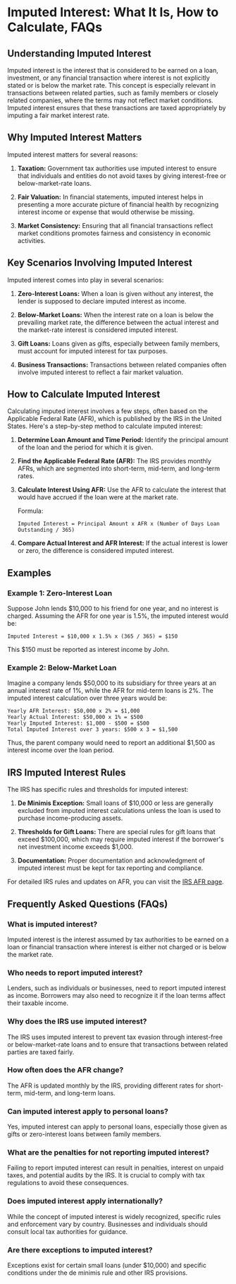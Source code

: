 # Imputed Interest: What It Is, How to Calculate, FAQs

## Understanding Imputed Interest

Imputed interest is the interest that is considered to be earned on a loan, investment, or any financial transaction where interest is not explicitly stated or is below the market rate. This concept is especially relevant in transactions between related parties, such as family members or closely related companies, where the terms may not reflect market conditions. Imputed interest ensures that these transactions are taxed appropriately by imputing a fair market interest rate.

## Why Imputed Interest Matters

Imputed interest matters for several reasons:

1. **Taxation:** Government tax authorities use imputed interest to ensure that individuals and entities do not avoid taxes by giving interest-free or below-market-rate loans.
   
2. **Fair Valuation:** In financial statements, imputed interest helps in presenting a more accurate picture of financial health by recognizing interest income or expense that would otherwise be missing.

3. **Market Consistency:** Ensuring that all financial transactions reflect market conditions promotes fairness and consistency in economic activities.

## Key Scenarios Involving Imputed Interest

Imputed interest comes into play in several scenarios:

1. **Zero-Interest Loans:** When a loan is given without any interest, the lender is supposed to declare imputed interest as income.
   
2. **Below-Market Loans:** When the interest rate on a loan is below the prevailing market rate, the difference between the actual interest and the market-rate interest is considered imputed interest.

3. **Gift Loans:** Loans given as gifts, especially between family members, must account for imputed interest for tax purposes.

4. **Business Transactions:** Transactions between related companies often involve imputed interest to reflect a fair market valuation.

## How to Calculate Imputed Interest

Calculating imputed interest involves a few steps, often based on the Applicable Federal Rate (AFR), which is published by the IRS in the United States. Here's a step-by-step method to calculate imputed interest:

1. **Determine Loan Amount and Time Period:** Identify the principal amount of the loan and the period for which it is given.

2. **Find the Applicable Federal Rate (AFR):** The IRS provides monthly AFRs, which are segmented into short-term, mid-term, and long-term rates.

3. **Calculate Interest Using AFR:** Use the AFR to calculate the interest that would have accrued if the loan were at the market rate.

   Formula:
   ```
   Imputed Interest = Principal Amount x AFR x (Number of Days Loan Outstanding / 365)
   ```
   
4. **Compare Actual Interest and AFR Interest:** If the actual interest is lower or zero, the difference is considered imputed interest.

## Examples

### Example 1: Zero-Interest Loan

Suppose John lends $10,000 to his friend for one year, and no interest is charged. Assuming the AFR for one year is 1.5%, the imputed interest would be:

```
Imputed Interest = $10,000 x 1.5% x (365 / 365) = $150
```

This $150 must be reported as interest income by John.

### Example 2: Below-Market Loan

Imagine a company lends $50,000 to its subsidiary for three years at an annual interest rate of 1%, while the AFR for mid-term loans is 2%. The imputed interest calculation over three years would be:

```
Yearly AFR Interest: $50,000 x 2% = $1,000
Yearly Actual Interest: $50,000 x 1% = $500
Yearly Imputed Interest: $1,000 - $500 = $500
Total Imputed Interest over 3 years: $500 x 3 = $1,500
```

Thus, the parent company would need to report an additional $1,500 as interest income over the loan period.

## IRS Imputed Interest Rules

The IRS has specific rules and thresholds for imputed interest:

1. **De Minimis Exception:** Small loans of $10,000 or less are generally excluded from imputed interest calculations unless the loan is used to purchase income-producing assets.

2. **Thresholds for Gift Loans:** There are special rules for gift loans that exceed $100,000, which may require imputed interest if the borrower's net investment income exceeds $1,000.

3. **Documentation:** Proper documentation and acknowledgment of imputed interest must be kept for tax reporting and compliance.

For detailed IRS rules and updates on AFR, you can visit the [IRS AFR page](https://www.irs.gov/applicable-federal-rates).

## Frequently Asked Questions (FAQs)

### What is imputed interest?

Imputed interest is the interest assumed by tax authorities to be earned on a loan or financial transaction where interest is either not charged or is below the market rate.

### Who needs to report imputed interest?

Lenders, such as individuals or businesses, need to report imputed interest as income. Borrowers may also need to recognize it if the loan terms affect their taxable income.

### Why does the IRS use imputed interest?

The IRS uses imputed interest to prevent tax evasion through interest-free or below-market-rate loans and to ensure that transactions between related parties are taxed fairly.

### How often does the AFR change?

The AFR is updated monthly by the IRS, providing different rates for short-term, mid-term, and long-term loans.

### Can imputed interest apply to personal loans?

Yes, imputed interest can apply to personal loans, especially those given as gifts or zero-interest loans between family members.

### What are the penalties for not reporting imputed interest?

Failing to report imputed interest can result in penalties, interest on unpaid taxes, and potential audits by the IRS. It is crucial to comply with tax regulations to avoid these consequences.

### Does imputed interest apply internationally?

While the concept of imputed interest is widely recognized, specific rules and enforcement vary by country. Businesses and individuals should consult local tax authorities for guidance.

### Are there exceptions to imputed interest?

Exceptions exist for certain small loans (under $10,000) and specific conditions under the de minimis rule and other IRS provisions.